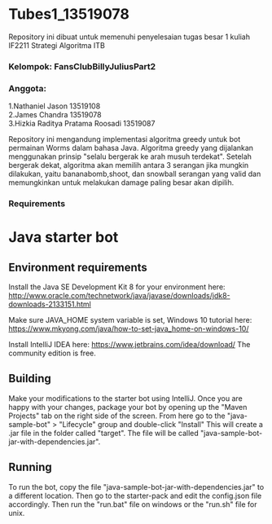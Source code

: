 # Tubes1_13519078

Repository ini dibuat untuk memenuhi penyelesaian tugas besar 1 kuliah IF2211 Strategi Algoritma ITB

### Kelompok: FansClubBillyJuliusPart2
### Anggota: 
1.Nathaniel Jason 13519108<br/>
2.James Chandra 13519078<br/>
3.Hizkia Raditya Pratama Roosadi 13519087<br/>

Repository ini mengandung implementasi algoritma greedy untuk bot permainan Worms dalam bahasa Java.
Algoritma greedy yang dijalankan menggunakan prinsip "selalu bergerak ke arah musuh terdekat". Setelah
bergerak dekat, algoritma akan memilih antara 3 serangan jika mungkin dilakukan, yaitu bananabomb,shoot, dan snowball
serangan yang valid dan memungkinkan untuk melakukan damage paling besar akan dipilih.<br/>


### Requirements
# Java starter bot

## Environment requirements

Install the Java SE Development Kit 8 for your environment here: http://www.oracle.com/technetwork/java/javase/downloads/jdk8-downloads-2133151.html

Make sure JAVA_HOME system variable is set, Windows 10 tutorial here: https://www.mkyong.com/java/how-to-set-java_home-on-windows-10/

Install IntelliJ IDEA here: https://www.jetbrains.com/idea/download/
The community edition is free.

## Building

Make your modifications to the starter bot using IntelliJ. Once you are happy with your changes, package your bot by opening up the "Maven Projects" tab on the right side of the screen. From here go to the  "java-sample-bot" > "Lifecycle" group and double-click "Install"
This  will create a .jar file in the folder called "target". The file will be called "java-sample-bot-jar-with-dependencies.jar".

## Running 

To run the bot, copy the file "java-sample-bot-jar-with-dependencies.jar" to a different location. Then go to the starter-pack and edit the config.json file accordingly.
Then run the "run.bat" file on windows or the "run.sh" file for unix.









